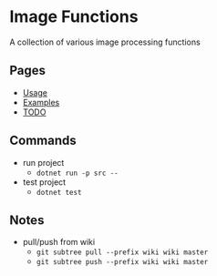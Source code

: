 # Image Functions #
A collection of various image processing functions

## Pages ##
* [Usage](../../wiki/usage)
* [Examples](../../wiki/examples)
* [TODO](../../wiki/todo)

## Commands ##
* run project
  * ```dotnet run -p src --```
* test project
  * ```dotnet test```

## Notes ##
* pull/push from wiki
  * ```git subtree pull --prefix wiki wiki master```
  * ```git subtree push --prefix wiki wiki master```
